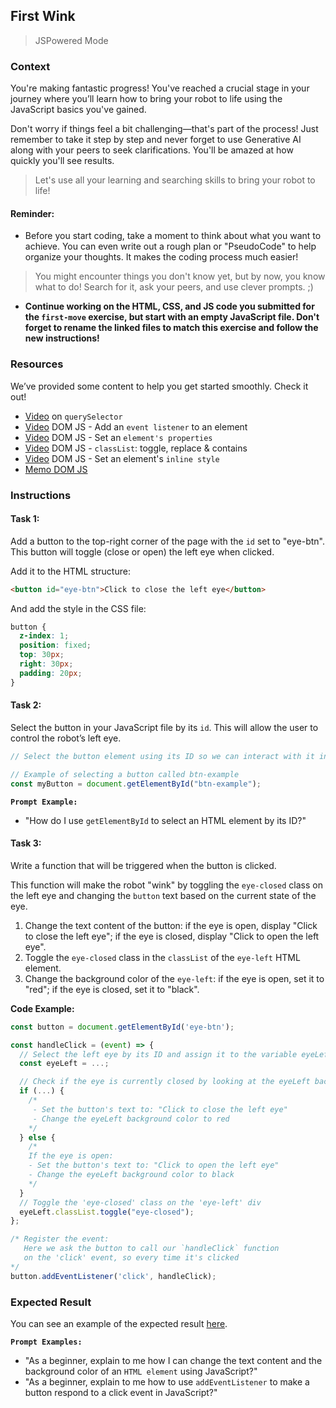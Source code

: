 ## First Wink

> JSPowered Mode

### Context

You're making fantastic progress! You've reached a crucial stage in your journey where you’ll learn how to bring your robot to life using the JavaScript basics you've gained.

Don't worry if things feel a bit challenging—that's part of the process! Just remember to take it step by step and never forget to use Generative AI along with your peers to seek clarifications. You'll be amazed at how quickly you'll see results.

> Let's use all your learning and searching skills to bring your robot to life!

#### Reminder:

- Before you start coding, take a moment to think about what you want to achieve. You can even write out a rough plan or "PseudoCode" to help organize your thoughts. It makes the coding process much easier!

> You might encounter things you don't know yet, but by now, you know what to do! Search for it, ask your peers, and use clever prompts. ;)

- **Continue working on the HTML, CSS, and JS code you submitted for the `first-move` exercise, but start with an empty JavaScript file. Don't forget to rename the linked files to match this exercise and follow the new instructions!**

### Resources

We’ve provided some content to help you get started smoothly. Check it out!

- [Video](https://www.youtube.com/watch?v=m34qd7aGMBo&list=PLHyAJ_GrRtf979iZZ1N3qYMfsPj9PCCrF&index=13) on `querySelector`
- [Video](https://www.youtube.com/watch?v=ydRv338Fl8Y) DOM JS - Add an `event listener` to an element
- [Video](https://www.youtube.com/watch?v=4O6zSVR0ufw&list=PLHyAJ_GrRtf979iZZ1N3qYMfsPj9PCCrF&index=15) DOM JS - Set an `element's properties`
- [Video](https://www.youtube.com/watch?v=amEBcoTYw0s&list=PLHyAJ_GrRtf979iZZ1N3qYMfsPj9PCCrF&index=21) DOM JS - `classList`: toggle, replace & contains
- [Video](https://www.youtube.com/watch?v=pxlYKvju1z8&list=PLHyAJ_GrRtf979iZZ1N3qYMfsPj9PCCrF&index=16) DOM JS - Set an element's `inline style`
- [Memo DOM JS](https://github.com/nan-academy/js-training/blob/gh-pages/examples/dom.js)

### Instructions

#### Task 1:

Add a button to the top-right corner of the page with the `id` set to "eye-btn". This button will toggle (close or open) the left eye when clicked.

Add it to the HTML structure:

```html
<button id="eye-btn">Click to close the left eye</button>
```

And add the style in the CSS file:

```css
button {
  z-index: 1;
  position: fixed;
  top: 30px;
  right: 30px;
  padding: 20px;
}
```

#### Task 2:

Select the button in your JavaScript file by its `id`. This will allow the user to control the robot’s left eye.

```js
// Select the button element using its ID so we can interact with it in our JavaScript

// Example of selecting a button called btn-example
const myButton = document.getElementById("btn-example");
```

**`Prompt Example:`**

- "How do I use `getElementById` to select an HTML element by its ID?"

#### Task 3:

Write a function that will be triggered when the button is clicked.

This function will make the robot "wink" by toggling the `eye-closed` class on the left eye and changing the `button` text based on the current state of the eye.

1. Change the text content of the button: if the eye is open, display "Click to close the left eye"; if the eye is closed, display "Click to open the left eye".
2. Toggle the `eye-closed` class in the `classList` of the `eye-left` HTML element.
3. Change the background color of the `eye-left`: if the eye is open, set it to "red"; if the eye is closed, set it to "black".

**Code Example:**

```js
const button = document.getElementById('eye-btn');

const handleClick = (event) => {
  // Select the left eye by its ID and assign it to the variable eyeLeft
  const eyeLeft = ...;

  // Check if the eye is currently closed by looking at the eyeLeft background color. If it's 'black', that means it's closed.
  if (...) {
    /*
     - Set the button's text to: "Click to close the left eye"
     - Change the eyeLeft background color to red
    */
  } else {
    /*
    If the eye is open:
    - Set the button's text to: "Click to open the left eye"
    - Change the eyeLeft background color to black
    */
  }
  // Toggle the 'eye-closed' class on the 'eye-left' div
  eyeLeft.classList.toggle("eye-closed");
};

/* Register the event:
   Here we ask the button to call our `handleClick` function
   on the 'click' event, so every time it's clicked
*/
button.addEventListener('click', handleClick);
```

### Expected Result

You can see an example of the expected result [here](https://youtu.be/IQ6-3X3JBss).

**`Prompt Examples:`**

- "As a beginner, explain to me how I can change the text content and the background color of an `HTML element` using JavaScript?"
- "As a beginner, explain to me how to use `addEventListener` to make a button respond to a click event in JavaScript?"
